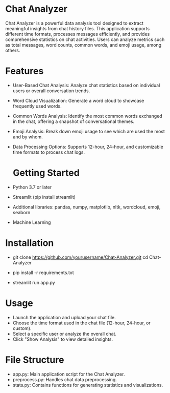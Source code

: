 # Chat Analyzer

Chat Analyzer is a powerful data analysis tool designed to extract meaningful insights from chat history files. This application supports different time formats, processes messages efficiently, and provides comprehensive statistics on chat activities. Users can analyze metrics such as total messages, word counts, common words, and emoji usage, among others.

# Features

* User-Based Chat Analysis: Analyze chat statistics based on individual users or overall conversation trends.
* Word Cloud Visualization: Generate a word cloud to showcase frequently used words.
* Common Words Analysis: Identify the most common words exchanged in the chat, offering a snapshot of conversational themes.
* Emoji Analysis: Break down emoji usage to see which are used the most and by whom.
* Data Processing Options: Supports 12-hour, 24-hour, and customizable time formats to process chat logs.

  # Getting Started

* Python 3.7 or later
* Streamlit (pip install streamlit)
* Additional libraries: pandas, numpy, matplotlib, nltk, wordcloud, emoji, seaborn
* Machine Learning

# Installation

- git clone https://github.com/yourusername/Chat-Analyzer.git
cd Chat-Analyzer

- pip install -r requirements.txt

- streamlit run app.py

# Usage

* Launch the application and upload your chat file.
* Choose the time format used in the chat file (12-hour, 24-hour, or custom).
* Select a specific user or analyze the overall chat.
* Click "Show Analysis" to view detailed insights.

# File Structure

* app.py: Main application script for the Chat Analyzer.
* preprocess.py: Handles chat data preprocessing.
* stats.py: Contains functions for generating statistics and visualizations.



